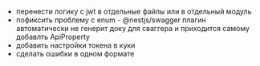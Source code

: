 - перенести логику с jwt в отдельные файлы или в отдельный модуль
- пофиксить проблему с enum - @nestjs/swagger плагин автоматически не генерит доку для сваггера и приходится самому добавлть ApiProperty
- добавить настройки токена в куки
- сделать ошибки в одном формате
